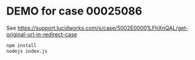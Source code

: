 # DEMO for case 00025086

See https://support.lucidworks.com/s/case/5002E00001LFhXnQAL/get-original-url-in-redirect-case

```bash
npm install
nodejs index.js
```